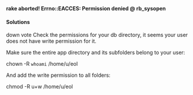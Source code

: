 **rake aborted! Errno::EACCES: Permission denied @ rb_sysopen**

#### Solutions

down vote
Check the permissions for your db directory, it seems your user does not have write permission for it.

Make sure the entire app directory and its subfolders belong to your user:

  chown -R `whoami` /home/u/eol

And add the write permission to all folders:

  chmod -R u+w /home/u/eol